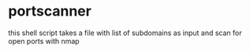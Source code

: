 # portscanner
this shell script takes a file with list of subdomains as input and scan for open ports with nmap
